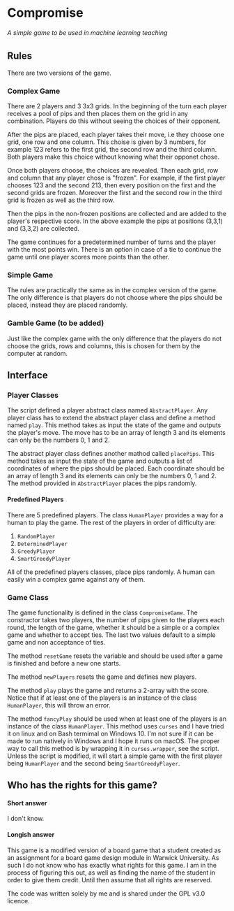 # Compromise
###### A simple game to be used in machine learning teaching

## Rules

There are two versions of the game.

### Complex Game

There are 2 players and 3 3x3 grids. In the beginning of the turn each player receives a pool of pips and then places them on the grid in any combination. Players do this without seeing the choices of their opponent.

After the pips are placed, each player takes their move, i.e they choose one grid, one row and one column. This choise is given by 3 numbers, for example 123 refers to the first grid, the second row and the third column. Both players make this choice without knowing what their opponet chose.

Once both players choose, the choices are revealed. Then each grid, row and column that any player chose is "frozen". For example, if the first player chooses 123 and the second 213, then every position on the first and the second grids are frozen. Moreover the first and the second row in the third grid is frozen as well as the third row.

Then the pips in the non-frozen positions are collected and are added to the player's respective score. In the above example the pips at positions (3,3,1) and (3,3,2) are collected.

The game continues for a predetermined number of turns and the player with the most points win. There is an option in case of a tie to continue the game until one player scores more points than the other. 

### Simple Game

The rules are practically the same as in the complex version of the game. The only difference is that players do not choose where the pips should be placed, instead they are placed randomly.

### Gamble Game (to be added)

Just like the complex game with the only difference that the players do not choose the grids, rows and columns, this is chosen for them by the computer at random.

## Interface

### Player Classes

The script defined a player abstract class named `AbstractPlayer`. Any player class has to extend the abstract player class and define a method named `play`. This method takes as input the state of the game and outputs the player's move. The move has to be an array of length 3 and its elements can only be the numbers 0, 1 and 2.

The abstract player class defines another mathod called `placePips`. This method takes as input the state of the game and outputs a list of coordinates of where the pips should be placed. Each coordinate should be an array of length 3 and its elements can only be the numbers 0, 1 and 2. The method provided in  `AbstractPlayer` places the pips randomly.

#### Predefined Players

There are 5 predefined players. The class `HumanPlayer` provides a way for a human to play the game. The rest of the players in order of difficulty are:

1. `RandomPlayer`
1. `DeterminedPlayer`
1. `GreedyPlayer`
1. `SmartGreedyPlayer`

All of the predefined players classes, place pips randomly. A human can easily win a complex game against any of them.

### Game Class

The game functionality is defined in the class `CompromiseGame`. The constractor takes two players, the number of pips given to the players each round, the length of the game, whether it should be a simple or a complex game and whether to accept ties. The last two values default to a simple game and non acceptance of ties.

The method `resetGame` resets the variable and should be used after a game is finished and before a new one starts.

The method `newPlayers` resets the game and defines new players.

The method `play` plays the game and returns a 2-array with the score. Notice that if at least one of the players is an instance of the class `HumanPlayer`, this will throw an error.

The method `fancyPlay` should be used when at least one of the players is an instance of the class `HumanPlayer`. This method uses `curses` and I have tried it on linux and on Bash termimal on Windows 10. I'm not sure if it can be made to run natively in Windows and I hope it runs on macOS. The proper way to call this method is by wrapping it in `curses.wrapper`, see the script. Unless the script is modified, it will start a simple game with the first player being `HumanPlayer` and the second being `SmartGreedyPlayer`.

## Who has the rights for this game?

#### Short answer

I don't know.

#### Longish answer

This game is a modified version of a board game that a student created as an assignment for a board game design module in Warwick University. As such I do not know who has exactly what rights for this game. I am in the process of figuring this out, as well as finding the name of the student in order to give them credit. Until then assume that all rights are reserved.

The code was written solely by me and is shared under the GPL v3.0 licence.
